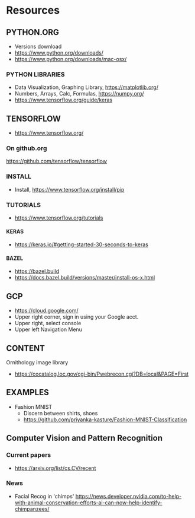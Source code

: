 # Resources

## PYTHON.ORG
* Versions download
 * https://www.python.org/downloads/
 * https://www.python.org/downloads/mac-osx/


### PYTHON LIBRARIES
* Data Visualization, Graphing Library, https://matplotlib.org/
* Numbers, Arrays, Calc, Formulas, https://numpy.org/
* https://www.tensorflow.org/guide/keras

## TENSORFLOW
* https://www.tensorflow.org/

### On github.org
https://github.com/tensorflow/tensorflow

### INSTALL
* Install, https://www.tensorflow.org/install/pip

### TUTORIALS
* https://www.tensorflow.org/tutorials

#### KERAS
* https://keras.io/#getting-started-30-seconds-to-keras

#### BAZEL
* https://bazel.build
* https://docs.bazel.build/versions/master/install-os-x.html

## GCP
* https://cloud.google.com/
 * Upper right corner, sign in using your Google acct.
 * Upper right, select console
 * Upper left Navigation Menu


## CONTENT
Ornithology image library
* https://cocatalog.loc.gov/cgi-bin/Pwebrecon.cgi?DB=local&PAGE=First


## EXAMPLES
* Fashion MNIST
  * Discern between shirts, shoes
  * https://github.com/priyanka-kasture/Fashion-MNIST-Classification


## Computer Vision and Pattern Recognition

### Current papers
* https://arxiv.org/list/cs.CV/recent

### News
* Facial Recog in 'chimps'
https://news.developer.nvidia.com/to-help-with-animal-conservation-efforts-ai-can-now-help-identify-chimpanzees/

